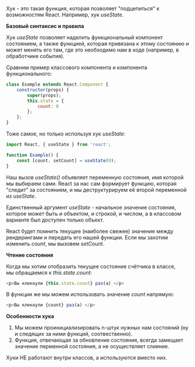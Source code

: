 Хук - это такая функция, которая позволяет "подцепиться" к возможностям React. Например, хук *useState*.

**Базовый синтаксис и правила**

Хук *useState* позволяет наделить функциональный компонент состоянием, а также функцией, которая привязана к этому состоянию и может менять его там, где это необходимо нам в коде (например, в обработчике события).


Сравним пример классового компонента и компонента функционального:

```js
class Example extends React.Component {
	constructor(props) {
		super(props);
		this.state = {
			count: 0
		};
	};
}
```

Тоже самое, но только используя хук *useState*:
```js
import React, { useState } from 'react';

function Example() {
	const [count, setCount] = useState(0);
}
```

Наш вызов *useState()* объявляет переменную состояния, имя которой мы выбираем сами. React за нас сам формирует функцию, которая "следит" за состоянием, и мы деструктурируем её второй переменной из *useState*. 

Единственный аргумент *useState* - начальное значение состояния, которое может быть и объектом, и строкой, и числом, а в классовом варианте был доступен только объект.

React будет помнить текущее (наиболее свежее) значение между рендерингами и передать его нашей функции. Если мы захотим изменить *count*, мы вызовем *setCount*.

**Чтение состояния**

Когда мы хотим отобразить текущее состояние счётчика в классе, мы обращаемся к *this.state.count*:

```js
<p>Вы кликнули {this.state.count} раз(а) </p>
```

В функции же мы можем использовать значение *count* напрямую:

```js
<p>Вы кликнули {count} раз(а) </p>
```

**Особенности хука**

1. Мы можем проинициализировать n-штук нужных нам состояний (ну и следящих за ними функций, соотвественно).
2. Функция, отвечающая за обновление состояния, всегда замещает значение перменной состояния, а не осуществляет слияние.

Хуки НЕ работают внутри классов, а используются вместо них.